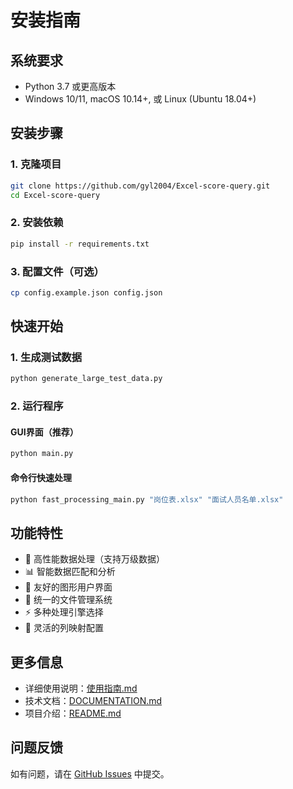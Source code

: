 # 安装指南

## 系统要求

- Python 3.7 或更高版本
- Windows 10/11, macOS 10.14+, 或 Linux (Ubuntu 18.04+)

## 安装步骤

### 1. 克隆项目
```bash
git clone https://github.com/gyl2004/Excel-score-query.git
cd Excel-score-query
```

### 2. 安装依赖
```bash
pip install -r requirements.txt
```

### 3. 配置文件（可选）
```bash
cp config.example.json config.json
```

## 快速开始

### 1. 生成测试数据
```bash
python generate_large_test_data.py
```

### 2. 运行程序

#### GUI界面（推荐）
```bash
python main.py
```

#### 命令行快速处理
```bash
python fast_processing_main.py "岗位表.xlsx" "面试人员名单.xlsx"
```

## 功能特性

- 🚀 高性能数据处理（支持万级数据）
- 📊 智能数据匹配和分析
- 🎨 友好的图形用户界面
- 📁 统一的文件管理系统
- ⚡ 多种处理引擎选择
- 🔧 灵活的列映射配置

## 更多信息

- 详细使用说明：[使用指南.md](使用指南.md)
- 技术文档：[DOCUMENTATION.md](DOCUMENTATION.md)
- 项目介绍：[README.md](README.md)

## 问题反馈

如有问题，请在 [GitHub Issues](https://github.com/gyl2004/Excel-score-query/issues) 中提交。
